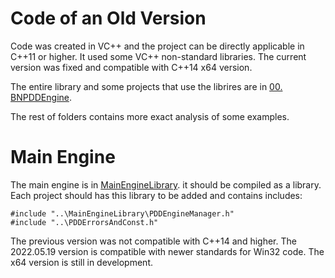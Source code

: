 # Code of an Old Version

Code was created in VC++ and the project can be directly applicable in C++11 or higher. It used some VC++ non-standard libraries.  The current version was fixed and compatible with C++14 x64 version.

The entire library and some projects that use the librires are in [00. BNPDDEngine](00.%20BNPDDEngine/).

The rest of folders contains more exact analysis of some examples.


# Main Engine

The main engine is in [MainEngineLibrary](MainEngineLibrary). it should be compiled as a library.
Each project should has this library to be added and contains includes:

`#include "..\MainEngineLibrary\PDDEngineManager.h"`<br>
`#include "..\PDDErrorsAndConst.h"`


The previous version was not compatible with C++14 and higher. The 2022.05.19 version is compatible with newer standards for Win32 code. The x64 version is still in development. 

